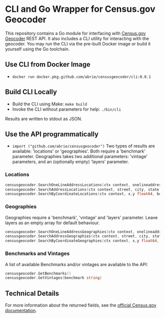 # CLI and Go Wrapper for Census.gov Geocoder 

This repository contains a Go module for interfacing with [Census.gov Geocoder](https://geocoding.geo.census.gov/geocoder) REST API. It also includes a CLI utility for interacting with the geocoder. You may run the CLI via the pre-built Docker image or build it yourself using the Go toolchain.

## Use CLI from Docker Image

- `docker run docker.pkg.github.com/abrie/censusgeocoder/cli:0.0.1`

## Build CLI Locally

- Build the CLI using Make: `make build`
- Invoke the CLI without parameters for help: `./bin/cli`

Results are written to stdout as JSON.

## Use the API programmatically

- `import ("github.com/abrie/censusgeocoder")`
Two types of results are available: 'locations' or 'geographies'. Both require a 'benchmark' parameter.
Geographies takes two additional parameters: 'vintage' parameters, and an (optionally empty) 'layers' parameter.

### Locations
```go
censusgeocoder.SearchOneLineAddressLocations(ctx context, onelineaddress, benchmark string)
censusgeocoder.SearchAddressLocations(ctx context, street, city, state, benchmark string)
censusgeocoder.SearchByCoordinateLocations(ctx context, x,y float64, benchmark string)
```
### Geographies

Geographies require a 'benchmark', 'vintage' and 'layers' parameter. Leave layers as an empty array for default behaviour.
```go
censusgeocoder.SearchOneLineAddressGeographies(ctx context, onelineaddress, benchmark, vintage string, layers []string)
censusgeocoder.SearchAddressGeographies(ctx context, street, city, state, benchmark, vintage string, layers []string)
censusgeocoder.SearchByCoordinateGeographies(ctx context, x,y float64, benchmark, vintage string, layers[]string)
```

### Benchmarks and Vintages

A list of available Benchmarks and/or vintages are available to the API:
```go
censusgeocoder.GetBenchmarks()
censusgeocoder.GetVintages(benchmark string)
```

## Technical Details

For more information about the returned fields, see the [official Census.gov documentation](https://geocoding.geo.census.gov/geocoder/Geocoding_Services_API.pdf).
